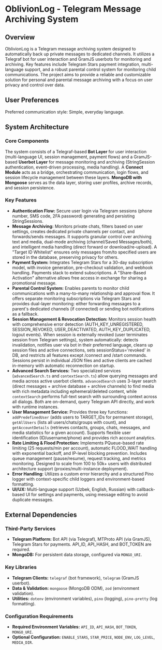 # OblivionLog - Telegram Message Archiving System

## Overview

OblivionLog is a Telegram message archiving system designed to automatically back up private messages to dedicated channels. It utilizes a Telegraf bot for user interaction and GramJS userbots for monitoring and archiving. Key features include Telegram Stars payment integration, multi-language support, and a robust parental control system for monitoring child communications. The project aims to provide a reliable and customizable solution for personal and parental message archiving with a focus on user privacy and control over data.

## User Preferences

Preferred communication style: Simple, everyday language.

## System Architecture

### Core Components
The system consists of a Telegraf-based **Bot Layer** for user interaction (multi-language UI, session management, payment flows) and a GramJS-based **Userbot Layer** for message monitoring and archiving (StringSession authentication, event-driven processing, media handling). A **Connect Module** acts as a bridge, orchestrating communication, login flows, and session lifecycle management between these layers. **MongoDB with Mongoose** serves as the data layer, storing user profiles, archive records, and session persistence.

### Key Features

-   **Authentication Flow:** Secure user login via Telegram sessions (phone number, SMS code, 2FA password) generating and persisting StringSessions.
-   **Message Archiving:** Monitors private chats, filters based on user settings, creates dedicated private channels per contact, and forwards/sends messages. It supports granular control over archiving text and media, dual-mode archiving (channel/Saved Messages/both), and intelligent media handling (direct forward or download/re-upload). A "Target ID Whitelist" ensures only messages from/to specified users are stored in the database, preserving privacy for others.
-   **Payment System:** Integrates Telegram Stars for a 30-day subscription model, with invoice generation, pre-checkout validation, and webhook handling. Payments stack to extend subscriptions. A "Share-Based Activation" alternative allows free access in exchange for sharing a promotional message.
-   **Parental Control System:** Enables parents to monitor child communications with a many-to-many relationship and approval flow. It offers separate monitoring subscriptions via Telegram Stars and provides dual-layer monitoring: either forwarding messages to a parent's dedicated channels (if connected) or sending bot notifications as a fallback.
-   **Session Management & Revocation Detection:** Monitors session health with comprehensive error detection (AUTH_KEY_UNREGISTERED, SESSION_REVOKED, USER_DEACTIVATED, AUTH_KEY_DUPLICATED, logout events). When session is externally revoked (user terminates session from Telegram settings), system automatically: detects invalidation, notifies user via bot in their preferred language, cleans up session files and active connections, sets sessionStatus='revoked' in DB, and restricts all features except /connect and /start commands. Sessions persist in individual JSON files and active clients are cached in-memory with automatic reconnection on startup.
-   **Advanced Search Services:** Two specialized services (`advancedSearch.ts` and `contextSearch.ts`) allow querying messages and media across active userbot clients. `advancedSearch` uses 3-layer search (direct messages + archive database + archive channels) to find media with rich metadata including ephemeral/deleted content, while `contextSearch` performs full-text search with surrounding context across all dialogs. Both are on-demand, query Telegram API directly, and work with runtime instances.
-   **User Management Service:** Provides three key functions: `addPredefinedUser` (adds users to TARGET_IDs for permanent storage), `getAllUsers` (lists all users/chats/groups with count), and `getAccountDetails` (retrieves contacts, groups, chats, messages, and media statistics for a given account). Supports flexible user identification (ID/username/phone) and provides rich account analytics.
-   **Rate Limiting & Flood Protection:** Implements PQueue-based rate limiting (25 requests/min per account), automatic FLOOD_WAIT handling with exponential backoff, and IP-level blocking prevention. Includes queue management (pause/resume), request tracking, and metrics monitoring. Designed to scale from 100 to 50k+ users with distributed architecture support (proxies/multi-instance deployment).
-   **Error Handling:** Utilizes a custom error hierarchy and a structured Pino logger with context-specific child loggers and environment-based formatting.
-   **UI/UX:** Multi-language support (Uzbek, English, Russian) with callback-based UI for settings and payments, using message editing to avoid duplicate messages.

## External Dependencies

### Third-Party Services
-   **Telegram Platform:** Bot API (via Telegraf), MTProto API (via GramJS), Telegram Stars for payments. API_ID, API_HASH, and BOT_TOKEN are required.
-   **MongoDB:** For persistent data storage, configured via `MONGO_URI`.

### Key Libraries
-   **Telegram Clients:** `telegraf` (bot framework), `telegram` (GramJS userbot).
-   **Data & Validation:** `mongoose` (MongoDB ODM), `zod` (environment validation).
-   **Utilities:** `dotenv` (environment variables), `pino` (logging), `pino-pretty` (log formatting).

### Configuration Requirements
-   **Required Environment Variables:** `API_ID`, `API_HASH`, `BOT_TOKEN`, `MONGO_URI`.
-   **Optional Configuration:** `ENABLE_STARS`, `STAR_PRICE`, `NODE_ENV`, `LOG_LEVEL`, `MEDIA_DIR`.